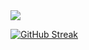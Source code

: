 <!-- ![Nikolas's GitHub stats](https://github-readme-stats.vercel.app/api?username=nikolasil&show_icons=true&hide_title=true&count_private=true)
[![Top Langs](https://github-readme-stats.vercel.app/api/top-langs/?username=nikolasil&langs_count=5)](https://github.com/anuraghazra/github-readme-stats) -->
<a href="https://github.com/anuraghazra/github-readme-stats">
  <img align="center" src="https://github-readme-stats.vercel.app/api?username=nikolasil&show_icons=true&theme=gruvbox" />
</a>

<!-- <a href="https://github.com/anuraghazra/convoychat">
  <img align="center" src="https://github-readme-stats.vercel.app/api/top-langs/?username=nikolasil&langs_count=5" />
</a>
 -->
 
 [![GitHub Streak](https://github-readme-streak-stats.herokuapp.com/?user=nikolasil)](https://git.io/streak-stats)
